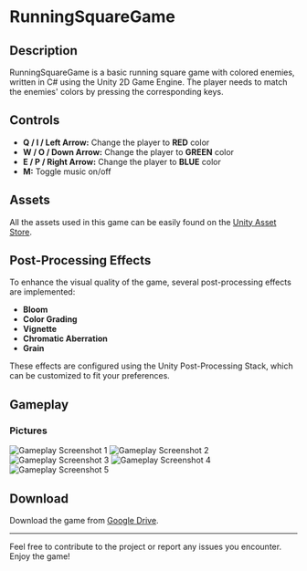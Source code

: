 # RunningSquareGame

## Description
RunningSquareGame is a basic running square game with colored enemies, written in C# using the Unity 2D Game Engine. The player needs to match the enemies' colors by pressing the corresponding keys.

## Controls
- **Q / I / Left Arrow:** Change the player to **RED** color
- **W / O / Down Arrow:** Change the player to **GREEN** color
- **E / P / Right Arrow:** Change the player to **BLUE** color
- **M:** Toggle music on/off

## Assets
All the assets used in this game can be easily found on the [Unity Asset Store](https://assetstore.unity.com).

## Post-Processing Effects
To enhance the visual quality of the game, several post-processing effects are implemented:
- **Bloom**
- **Color Grading** 
- **Vignette**
- **Chromatic Aberration**
- **Grain**

These effects are configured using the Unity Post-Processing Stack, which can be customized to fit your preferences.

## Gameplay

### Pictures
![Gameplay Screenshot 1](https://github.com/mihww/RunningSquareGame/assets/147138758/b11ca61c-79f0-4a7a-b9e4-f7d4c1311d7d)
![Gameplay Screenshot 2](https://github.com/mihww/RunningSquareGame/assets/147138758/3f3a0b8d-0da0-4398-b4a4-0187cc781a87)
![Gameplay Screenshot 3](https://github.com/mihww/RunningSquareGame/assets/147138758/11da79ea-9b39-4333-8365-4535b534a21c)
![Gameplay Screenshot 4](https://github.com/mihww/RunningSquareGame/assets/147138758/e00e3a3e-5481-4fe7-bef6-22f0b4521b64)
![Gameplay Screenshot 5](https://github.com/mihww/RunningSquareGame/assets/147138758/177f11a9-ae1c-46c7-ad90-d099d784241f)

## Download
Download the game from [Google Drive](https://drive.google.com/file/d/1Nd0tkc-_0aYFuJJVPH4Epn-nT8MwhuRc/view?usp=sharing).

---

Feel free to contribute to the project or report any issues you encounter. Enjoy the game!
